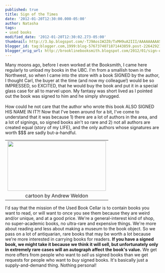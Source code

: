 ```yaml
---
published: true
title: Sign of the Times
date: '2012-01-20T12:30:00.000-05:00'
author: Natasha
tags:
- used books
modified_date: '2012-01-20T12:30:02.273-05:00'
thumbnail: http://3.bp.blogspot.com/-TJ9Aos1W2Z0/TxMH9uA2III/AAAAAAAAASI/HSTOX7flxxU/s72-c/signing.jpg
blogger_id: tag:blogger.com,1999:blog-5767374071871443859.post-2264292166596707890
blogger_orig_url: http://brooklinebooksmith.blogspot.com/2012/01/sign-of-times.html
---
```


Many moons ago, before I even worked at the Booksmith, I came here regularly to unload my books in the UBC. I'm from a smallish town in the Northwest, so when I came into the store with a book SIGNED by the author, I thought Carl, the buyer at the time (and now my colleague!) would be so IMPRESSED, so EXCITED, that he would buy the book and put it in a special glass case for all to marvel upon. My fantasy was short lived as I pointed out the book was signed to him and he simply shrugged.<br /><br />How could he not care that the author who wrote this book ALSO SIGNED HIS NAME IN IT?! Now that I've been around for a bit, I've come to understand that it was because 1) there are a lot of authors in the area, and a lot of signings, so signed books ain't so rare and 2) not all authors are created equal (story of my LIFE), and the only authors whose signatures are worth $$$ are sadly but-a-handful.<br /><table align="center" cellpadding="0" cellspacing="0" class="tr-caption-container" style="margin-left: auto; margin-right: auto; text-align: center;"><tbody><tr><td style="text-align: center;"><a href="http://3.bp.blogspot.com/-TJ9Aos1W2Z0/TxMH9uA2III/AAAAAAAAASI/HSTOX7flxxU/s1600/signing.jpg" imageanchor="1" style="margin-left: auto; margin-right: auto;"><img border="0" height="162" src="http://3.bp.blogspot.com/-TJ9Aos1W2Z0/TxMH9uA2III/AAAAAAAAASI/HSTOX7flxxU/s320/signing.jpg" width="320" /></a></td></tr><tr><td class="tr-caption" style="text-align: center;">cartoon by Andrew Weldon</td></tr></tbody></table>I'd say that the mission of the Used Book Cellar is to contain books you want to read, or will want to once you see them because they are weird and/or unique, and at a good price. We're a general-interest kind of shop, no super-academic books, no ultra-rare and expensive things. We're more about reading and less about making a museum to the book object. So we pass on a lot of antiquarian, rare books that may be worth a lot because we're more interested in carrying books for readers. <b>If you have a signed book, we might take it because we think it will sell, but unfortunately only in extremely rare cases will an autograph affect the book's value.</b> We get more offers from people who want to <i>sell </i>us signed books than we get requests for people who want to <i>buy </i>signed books. It's basically just a supply-and-demand thing. Nothing personal!